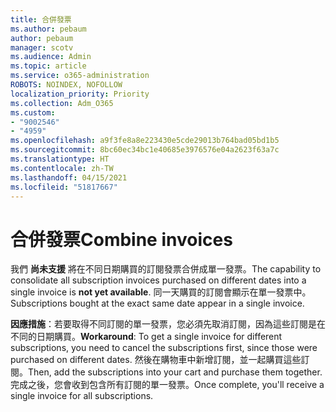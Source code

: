 ```yaml
---
title: 合併發票
ms.author: pebaum
author: pebaum
manager: scotv
ms.audience: Admin
ms.topic: article
ms.service: o365-administration
ROBOTS: NOINDEX, NOFOLLOW
localization_priority: Priority
ms.collection: Adm_O365
ms.custom:
- "9002546"
- "4959"
ms.openlocfilehash: a9f3fe8a8e223430e5cde29013b764bad05bd1b5
ms.sourcegitcommit: 8bc60ec34bc1e40685e3976576e04a2623f63a7c
ms.translationtype: HT
ms.contentlocale: zh-TW
ms.lasthandoff: 04/15/2021
ms.locfileid: "51817667"
---
```

# <a name="combine-invoices"></a><span data-ttu-id="7dc75-102">合併發票</span><span class="sxs-lookup"><span data-stu-id="7dc75-102">Combine invoices</span></span>

<span data-ttu-id="7dc75-103">我們 **尚未支援** 將在不同日期購買的訂閱發票合併成單一發票。</span><span class="sxs-lookup"><span data-stu-id="7dc75-103">The capability to consolidate all subscription invoices purchased on different dates into a single invoice is **not yet available**.</span></span> <span data-ttu-id="7dc75-104">同一天購買的訂閱會顯示在單一發票中。</span><span class="sxs-lookup"><span data-stu-id="7dc75-104">Subscriptions bought at the exact same date appear in a single invoice.</span></span>

<span data-ttu-id="7dc75-105">**因應措施**：若要取得不同訂閱的單一發票，您必須先取消訂閱，因為這些訂閱是在不同的日期購買。</span><span class="sxs-lookup"><span data-stu-id="7dc75-105">**Workaround**: To get a single invoice for different subscriptions, you need to cancel the subscriptions first, since those were purchased on different dates.</span></span> <span data-ttu-id="7dc75-106">然後在購物車中新增訂閱，並一起購買這些訂閱。</span><span class="sxs-lookup"><span data-stu-id="7dc75-106">Then, add the subscriptions into your cart and purchase them together.</span></span> <span data-ttu-id="7dc75-107">完成之後，您會收到包含所有訂閱的單一發票。</span><span class="sxs-lookup"><span data-stu-id="7dc75-107">Once complete, you'll receive a single invoice for all subscriptions.</span></span>

